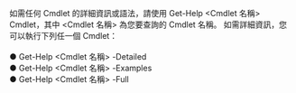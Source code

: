 <Token xmlns:xlink="http://www.w3.org/1999/xlink">如需任何 Cmdlet 的詳細資訊或語法，請使用 <codeInline xmlns="http://ddue.schemas.microsoft.com/authoring/2003/5">Get-Help </codeInline><placeholder xmlns="http://ddue.schemas.microsoft.com/authoring/2003/5">&lt;Cmdlet 名稱&gt;</placeholder> Cmdlet，其中 <placeholder xmlns="http://ddue.schemas.microsoft.com/authoring/2003/5">&lt;Cmdlet 名稱&gt;</placeholder> 為您要查詢的 Cmdlet 名稱。 如需詳細資訊，您可以執行下列任一個 Cmdlet： <br /><br /> ● <codeInline xmlns="http://ddue.schemas.microsoft.com/authoring/2003/5">Get-Help </codeInline><placeholder xmlns="http://ddue.schemas.microsoft.com/authoring/2003/5">&lt;Cmdlet 名稱&gt;</placeholder><codeInline xmlns="http://ddue.schemas.microsoft.com/authoring/2003/5"> -Detailed</codeInline><br /> ● <codeInline xmlns="http://ddue.schemas.microsoft.com/authoring/2003/5">Get-Help </codeInline><placeholder xmlns="http://ddue.schemas.microsoft.com/authoring/2003/5">&lt;Cmdlet 名稱&gt;</placeholder><codeInline xmlns="http://ddue.schemas.microsoft.com/authoring/2003/5"> -Examples</codeInline><br /> ● <codeInline xmlns="http://ddue.schemas.microsoft.com/authoring/2003/5">Get-Help </codeInline><placeholder xmlns="http://ddue.schemas.microsoft.com/authoring/2003/5">&lt;Cmdlet 名稱&gt;</placeholder><codeInline xmlns="http://ddue.schemas.microsoft.com/authoring/2003/5"> -Full</codeInline><br /></Token>

<!--HONumber=Apr16_HO1-->


